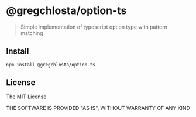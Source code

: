 # @gregchlosta/option-ts

> Simple implementation of typescript option type with pattern matching

## Install

```shell
npm install @gregchlosta/option-ts

```

## License

The MIT License

THE SOFTWARE IS PROVIDED "AS IS", WITHOUT WARRANTY OF ANY KIND
